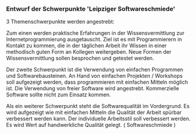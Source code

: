 ### Entwurf der Schwerpunkte 'Leipziger Softwareschmiede'

3 Themenschwerpunkte werden angestrebt:

Zum einen werden praktische Erfahrungen in der Wissensvermittlung zur
Internetprogrammierung ausgetauscht. Ziel ist es mit Programmierern in 
Kontakt zu kommen, die in der täglichen Arbeit ihr Wissen in einer methodisch guten
Form an Kollegen weitergeben. Neue Formen der Wissensvermittlung sollen besprochen und
getestet werden.

Der zweite Schwerpunkt ist die Verwendung von einfachen Programmen und Softwarebausteinen.
An Hand von einfachen Projekten / Workshops soll aufgezeigt werden,
dass programmieren mit einfachen Mitteln möglich ist.
Die Verwendung von freier Software wird angestrebt. Kommerzielle Software
sollte nicht zum Einsatz kommen.

Als ein weiterer Schwerpunkt steht die Softwarequalität im Vordergrund.
Es wird aufgezeigt wie mit einfachen Mitteln die Qualität der Arbeit spürbar 
verbessert werden kann. Der individuelle Arbeitsstil soll verbessert werden.
Es wird Wert auf handwerkliche Qualität gelegt. ( Softwareschmiede )

